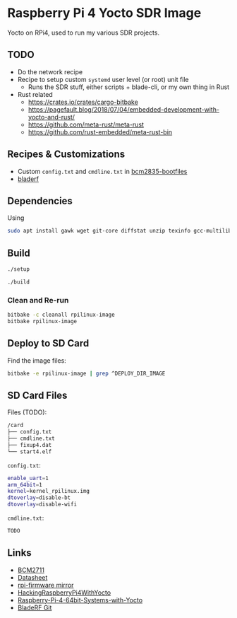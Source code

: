 # Raspberry Pi 4 Yocto SDR Image

Yocto on RPi4, used to run my various SDR projects.

## TODO

* Do the network recipe
* Recipe to setup custom `systemd` user level (or root) unit file
  - Runs the SDR stuff, either scripts + blade-cli, or my own thing in Rust
* Rust related
  - https://crates.io/crates/cargo-bitbake
  - https://pagefault.blog/2018/07/04/embedded-development-with-yocto-and-rust/
  - https://github.com/meta-rust/meta-rust
  - https://github.com/rust-embedded/meta-rust-bin

## Recipes & Customizations

* Custom `config.txt` and `cmdline.txt` in [bcm2835-bootfiles](meta-rpilinux/recipes-bsp/bootfiles/bcm2835-bootfiles.bbappend)
* [bladerf](meta-rpilinux/recipes-bladerf/bladerf/bladerf_2019.07.bb)

## Dependencies

Using

```bash
sudo apt install gawk wget git-core diffstat unzip texinfo gcc-multilib build-essential chrpath socat libsdl1.2-dev xterm python
```

## Build

```bash
./setup

./build
```

### Clean and Re-run

```bash
bitbake -c cleanall rpilinux-image
bitbake rpilinux-image
```

## Deploy to SD Card

Find the image files:

```bash
bitbake -e rpilinux-image | grep ^DEPLOY_DIR_IMAGE
```

## SD Card Files

Files (TODO):

```bash
/card
├── config.txt
├── cmdline.txt
├── fixup4.dat
└── start4.elf
```

`config.txt`:

```bash
enable_uart=1
arm_64bit=1
kernel=kernel_rpilinux.img
dtoverlay=disable-bt
dtoverlay=disable-wifi
```

`cmdline.txt`:

```bash
TODO
```

## Links

- [BCM2711](https://www.raspberrypi.org/documentation/hardware/raspberrypi/bcm2711/README.md)
- [Datasheet](https://github.com/raspberrypi/documentation/raw/master/hardware/raspberrypi/bcm2711/rpi_DATA_2711_1p0.pdf)
- [rpi-firmware mirror](https://github.com/Hexxeh/rpi-firmware)
- [HackingRaspberryPi4WithYocto](https://lancesimms.com/RaspberryPi/HackingRaspberryPi4WithYocto_Introduction.html)
- [Raspberry-Pi-4-64bit-Systems-with-Yocto](https://jumpnowtek.com/rpi/Raspberry-Pi-4-64bit-Systems-with-Yocto.html)
- [BladeRF Git](https://github.com/Nuand/bladeRF)
